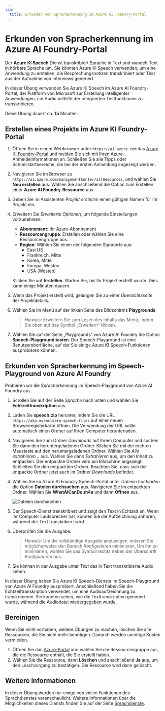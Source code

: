```yaml
---
lab:
  title: Erkunden von Spracherkennung im Azure AI Foundry-Portal
---
```


# Erkunden von Spracherkennung im Azure AI Foundry-Portal

Der **Azure KI Speech** Dienst transkribiert Sprache in Text und wandelt Text in hörbare Sprache um. Sie könnten Azure KI Speech verwenden, um eine Anwendung zu erstellen, die Besprechungsnotizen transkribiert oder Text aus der Aufnahme von Interviews generiert.

In dieser Übung verwenden Sie Azure KI Speech im Azure AI Foundry-Portal, der Plattform von Microsoft zur Erstellung intelligenter Anwendungen, um Audio mithilfe der integrierten Testfunktionen zu transkribieren. 

Diese Übung dauert ca. **15** Minuten.

## Erstellen eines Projekts im Azure KI Foundry-Portal

1. Öffnen Sie in einem Webbrowser unter `https://ai.azure.com` das [Azure KI Foundry-Portal](https://ai.azure.com) und melden Sie sich mit Ihren Azure-Anmeldeinformationen an. Schließen Sie alle Tipps oder Schnellstartbereiche, die bei der ersten Anmeldung angezeigt werden. 

1. Navigieren Sie im Browser zu `https://ai.azure.com/managementCenter/allResources`, und wählen Sie **Neu erstellen** aus. Wählen Sie anschließend die Option zum Erstellen einer **Azure AI Foundry-Ressource** aus.

1. Geben Sie im Assistenten *Projekt erstellen* einen gültigen Namen für Ihr Projekt ein.

1. Erweitern Sie *Erweiterte Optionen*, um folgende Einstellungen vorzunehmen:
    - **Abonnement**: Ihr Azure-Abonnement
    - **Ressourcengruppe**: Erstellen oder wählen Sie eine Ressourcengruppe aus.
    - **Region**: Wählen Sie einen der folgenden Standorte aus:
        * East US
        * Frankreich, Mitte
        * Korea, Mitte
        * Europa, Westen
        * USA (Westen)

    Klicken Sie auf **Erstellen**. Warten Sie, bis Ihr Projekt erstellt wurde. Dies kann einige Minuten dauern.

1. Wenn das Projekt erstellt wird, gelangen Sie zu einer *Übersichtsseite* der Projektdetails.
 
1. Wählen Sie im Menü auf der linken Seite des Bildschirms **Playgrounds**.

    >*Hinweis:* Erweitern Sie zum Lesen des Inhalts das Menü, indem Sie oben auf das Symbol „Erweitern“ klicken.

1. Wählen Sie auf der Seite „Playgrounds“ von Azure AI Foundry die Option **Speech-Playground testen**. Der Speech-Playground ist eine Benutzeroberfläche, auf der Sie einige Azure KI Speech-Funktionen ausprobieren können.

## Erkunden von Spracherkennung im Speech-Playground von Azure AI Foundry

Probieren wir die *Spracherkennung* im Speech-Playground von Azure AI Foundry aus. 

1. Scrollen Sie auf der Seite *Sprache* nach unten und wählen Sie **Echtzeittranskription** aus.

1. Laden Sie **speech.zip** herunter, indem Sie die URL `https://aka.ms/mslearn-speech-files` auf einer neuen Browserregisterkarte öffnen. Die Verwendung der URL sollte automatisch einen Ordner auf Ihren Computer herunterladen. 

1. Navigieren Sie zum Ordner *Downloads* auf Ihrem Computer und suchen Sie dann den heruntergeladenen Ordner. Klicken Sie mit der rechten Maustaste auf den heruntergeladenen Ordner. Wählen Sie *Alle extrahieren…* aus. Wählen Sie dann *Extrahieren* aus, um den Inhalt zu entpacken. Der entpackte Ordner wird am Bildschirm angezeigt. Schließen Sie den entpackten Ordner. Beachten Sie, dass sich der entpackte Ordner jetzt auch im Ordner *Downloads* befindet.    

1. Wählen Sie im Azure AI Foundry Speech-Portal unter *Dateien hochladen* die Option **Dateien durchsuchen** aus. Navigieren Sie im entpackten Ordner. Wählen Sie **WhatAICanDo.m4a** und dann **Öffnen** aus.

    ![Dateien durchsuchen](media/recognize-synthesize-speech/browse-files-speech.png)

1. Der Speech-Dienst transkribiert und zeigt den Text in Echtzeit an. Wenn Ihr Computer Lautsprecher hat, können Sie die Aufzeichnung anhören, während der Text transkribiert wird.

1. Überprüfen Sie die Ausgabe. 

    >*Hinweis:* Um die vollständige Ausgabe anzuzeigen, müssen Sie möglicherweise den Bereich *Konfigurieren* minimieren. Um ihn zu minimieren, wählen Sie das Symbol rechts neben der Überschrift *Konfigurieren* aus.

1. Sie können in der Ausgabe unter *Text* das in Text transkribierte Audio sehen. 

In dieser Übung haben Sie Azure KI Speech-Dienste im Speech-Playground von Azure AI Foundry ausprobiert. Anschließend haben Sie die Echtzeittranskription verwendet, um eine Audioaufzeichnung zu transkribieren. Sie konnten sehen, wie die Texttranskription generiert wurde, während die Audiodatei wiedergegeben wurde.

## Bereinigen

Wenn Sie nicht vorhaben, weitere Übungen zu machen, löschen Sie alle Ressourcen, die Sie nicht mehr benötigen. Dadurch werden unnötige Kosten vermieden.

1. Öffnen Sie das [Azure-Portal]( https://portal.azure.com) und wählen Sie die Ressourcengruppe aus, die die Ressource enthält, die Sie erstellt haben.
1. Wählen Sie die Ressource, dann **Löschen** und anschließend **Ja** aus, um den Löschvorgang zu bestätigen. Die Ressource wird dann gelöscht.

## Weitere Informationen

In dieser Übung wurden nur einige von vielen Funktionen des Sprachdienstes veranschaulicht. Weitere Informationen über die Möglichkeiten dieses Diensts finden Sie auf der Seite [Sprachdienste](https://azure.microsoft.com/services/cognitive-services/speech-services).
